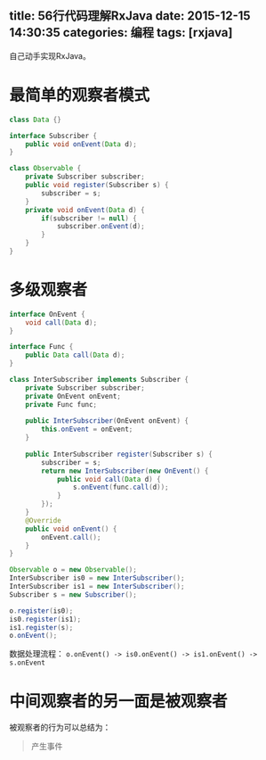 title: 56行代码理解RxJava
date: 2015-12-15 14:30:35
categories: 编程
tags: [rxjava]
---

自己动手实现RxJava。

<!-- more -->

# 最简单的观察者模式

```java
class Data {}

interface Subscriber {
	public void onEvent(Data d);
}

class Observable {
	private Subscriber subscriber;
	public void register(Subscriber s) {
		subscriber = s;
	}
	private void onEvent(Data d) {
		if(subscriber != null) {
			subscriber.onEvent(d);
		}
	}
}
```

# 多级观察者

```java
interface OnEvent {
	void call(Data d);
}

interface Func {
	public Data call(Data d);
}

class InterSubscriber implements Subscriber {
	private Subscriber subscriber;
	private OnEvent onEvent;
	private Func func;
	
	public InterSubscriber(OnEvent onEvent) {
		this.onEvent = onEvent;
	}
	
	public InterSubscriber register(Subscriber s) {
		subscriber = s;
		return new InterSubscriber(new OnEvent() {
			public void call(Data d) {
				s.onEvent(func.call(d));
			}
		});
	}
	@Override
	public void onEvent() {
		onEvent.call();
	}
}

Observable o = new Observable();
InterSubscriber is0 = new InterSubscriber();
InterSubscriber is1 = new InterSubscriber();
Subscriber s = new Subscriber();

o.register(is0);
is0.register(is1);
is1.register(s);
o.onEvent();
```

数据处理流程： `o.onEvent() -> is0.onEvent() -> is1.onEvent() -> s.onEvent`

# 中间观察者的另一面是**被观察者**

被观察者的行为可以总结为：
> 产生事件
